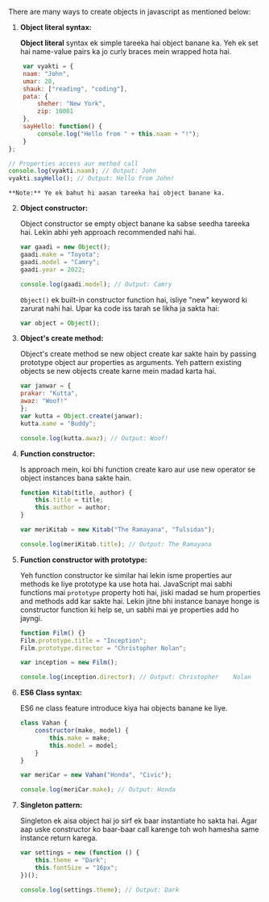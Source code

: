 There are many ways to create objects in javascript as mentioned below:

1. **Object literal syntax:**

   **Object literal** syntax ek simple tareeka hai object banane ka. Yeh ek set hai name-value pairs ka jo curly braces mein wrapped hota hai.

```js
    var vyakti = {
    naam: "John",
    umar: 28,
    shauk: ["reading", "coding"],
    pata: {
        sheher: "New York",
        zip: 10001
    },
    sayHello: function() {
        console.log("Hello from " + this.naam + "!");
    }
};

// Properties access aur method call
console.log(vyakti.naam); // Output: John
vyakti.sayHello(); // Output: Hello from John! 
```

    **Note:** Ye ek bahut hi aasan tareeka hai object banane ka.
    
2. **Object constructor:**

    Object constructor se empty object banane ka sabse seedha tareeka hai. Lekin abhi yeh approach recommended nahi hai.

    ```js
    var gaadi = new Object();
	gaadi.make = "Toyota";
	gaadi.model = "Camry";
	gaadi.year = 2022;
	
	console.log(gaadi.model); // Output: Camry
    ```

    `Object()` ek built-in constructor function hai, isliye "new" keyword ki zarurat nahi hai. Upar ka code iss tarah se likha ja sakta hai:

    ```js
    var object = Object();
    ```

3. **Object's create method:**
    
    Object's create method se new object create kar sakte hain by passing prototype object aur properties as arguments. Yeh pattern existing objects se new objects create karne mein madad karta hai.

    ```js
    var janwar = {
    prakar: "Kutta",
    awaz: "Woof!"
	};
	var kutta = Object.create(janwar);
	kutta.name = "Buddy";
	
	console.log(kutta.awaz); // Output: Woof!
    ```

4. **Function constructor:**

    Is approach mein, koi bhi function create karo aur use new operator se object instances bana sakte hain.

    ```js
    function Kitab(title, author) {
	    this.title = title;
	    this.author = author;
	}
	
	var meriKitab = new Kitab("The Ramayana", "Tulsidas");
	
	console.log(meriKitab.title); // Output: The Ramayana
    ```

5. **Function constructor with prototype:**

    Yeh function constructor ke similar hai lekin isme properties aur methods ke liye prototype ka use hota hai.
    JavaScript mai sabhi functions mai `prototype` property hoti hai, jiski madad se hum properties and methods add kar sakte hai. 
    Lekin jitne bhi instance banaye honge is constructor function ki help se, un sabhi mai ye properties add ho jayngi. 

    ```js
    function Film() {}
	Film.prototype.title = "Inception";
	Film.prototype.director = "Christopher Nolan";
	
	var inception = new Film();
	
	console.log(inception.director); // Output: Christopher    Nolan
    ```

6. **ES6 Class syntax:**
    
    ES6 ne class feature introduce kiya hai objects banane ke liye.

    ```js
    class Vahan {
	    constructor(make, model) {
	        this.make = make;
	        this.model = model;
	    }
	}
	
	var meriCar = new Vahan("Honda", "Civic");
	
	console.log(meriCar.make); // Output: Honda
    ```

7. **Singleton pattern:**

    Singleton ek aisa object hai jo sirf ek baar instantiate ho sakta hai. Agar aap uske constructor ko baar-baar call karenge toh woh hamesha same instance return karega.

    ```js
    var settings = new (function () {
	    this.theme = "Dark";
	    this.fontSize = "16px";
	})();
	
	console.log(settings.theme); // Output: Dark
    ```